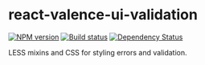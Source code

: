 # react-valence-ui-validation

[![NPM version][npm-image]][npm-url]
[![Build status][ci-image]][ci-url]
[![Dependency Status][dependencies-image]][dependencies-url]

LESS mixins and CSS for styling errors and validation.

[npm-url]: https://www.npmjs.org/package/react-vui-validation
[npm-image]: https://img.shields.io/npm/v/react-vui-validation.svg
[ci-url]: https://travis-ci.org/Brightspace/react-valence-ui-validation
[ci-image]: https://img.shields.io/travis-ci/Brightspace/react-valence-ui-validation.svg
[dependencies-url]: https://david-dm.org/brightspace/react-valence-ui-validation
[dependencies-image]: https://img.shields.io/david/Brightspace/react-valence-ui-validation.svg
